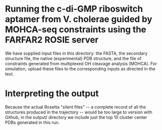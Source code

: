 # Running the c-di-GMP riboswitch aptamer from V. cholerae guided by MOHCA-seq constraints using the FARFAR2 ROSIE server

We have supplied input files in this directory: the FASTA, the secondary structure file, the native (experimental) PDB structure, and the file of constraints generated from multiplexed OH cleavage analysis (MOHCA). For simulation, upload these files to the corresponding inputs as directed in the text.

# Interpreting the output

Because the actual Rosetta "silent files" -- a complete record of all the structures produced in the trajectory -- would be too large to version with Github, in the output/ directory we include just the top 10 cluster center PDBs generated in this run.

